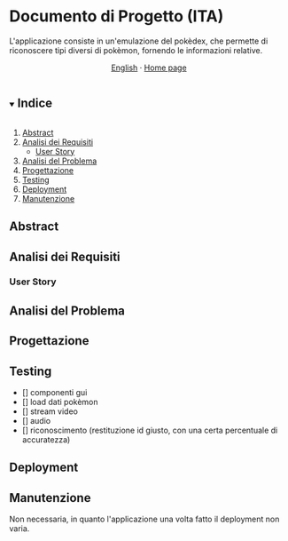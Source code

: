 # Documento di Progetto (ITA)

L'applicazione consiste in un'emulazione del pokèdex, che permette di riconoscere tipi diversi di pokèmon, fornendo le informazioni relative.
<br/>
<p align="center">
	<a href="https://github.com/TryKatChup/pokemon-cv-revival/blob/main/docs/Project%20Document.md">English</a>
	·
	<a href="https://github.com/TryKatChup/pokemon-cv-revival/">Home page</a>
</p>

<!-- TABLE OF CONTENTS -->
<details open="open">
	<summary><h2 style="display: inline-block">Indice</h2></summary>
	<ol>
		<li><a href="#abstract">Abstract</a></li>
		<li><a href="#analisi-dei-requisiti">Analisi dei Requisiti</a>
			<ul>
				<li><a href="#user-story">User Story</a></li>
			</ul>
		</li>
		<li><a href="#analisi-del-problema">Analisi del Problema</a></li>
		<li><a href="#progettazione">Progettazione</a></li>
		<li><a href="#testing">Testing</a></li>
		<li><a href="#deployment">Deployment</a></li>
		<li><a href="#manutenzione">Manutenzione</a></li>
	</ol>
</details>

## Abstract


## Analisi dei Requisiti

### User Story

## Analisi del Problema

## Progettazione

## Testing
- [] componenti gui
- [] load dati pokèmon
- [] stream video
- [] audio
- [] riconoscimento (restituzione id giusto, con una certa percentuale di accuratezza)


## Deployment

## Manutenzione
Non necessaria, in quanto l'applicazione una volta fatto il deployment non varia.
